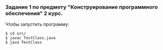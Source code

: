 ### Задание 1 по предмету "Конструирование программного обеспечения" 2 курс.

Чтобы запустить программу:
```shell
$ cd src/
$ javac TestClass.java
$ java TestClass
```